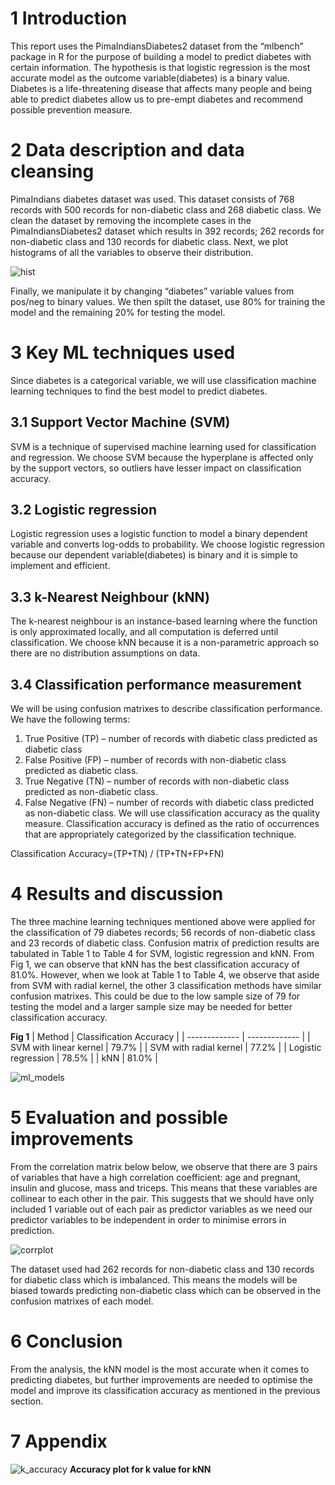 # 1 Introduction

This report uses the PimaIndiansDiabetes2 dataset from the “mlbench” package in R for the purpose of building a model to predict diabetes with certain information. The hypothesis is that logistic regression is the most accurate model as the outcome variable(diabetes) is a binary value. Diabetes is a life-threatening disease that affects many people and being able to predict diabetes allow us to pre-empt diabetes and recommend possible prevention measure.

# 2 Data description and data cleansing 
PimaIndians diabetes dataset was used. This dataset consists of 768 records with 500 records for non-diabetic class and 268 diabetic class. We clean the dataset by removing the incomplete cases in the PimaIndiansDiabetes2 dataset which results in 392 records; 262 records for non-diabetic class and 130 records for diabetic class. Next, we plot histograms of all the variables to observe their distribution. 

![hist](./img/hist.png)

Finally, we manipulate it by changing “diabetes” variable values from pos/neg to binary values. We then spilt the dataset, use 80% for training the model and the remaining 20% for testing the model.

# 3 Key ML techniques used 
Since diabetes is a categorical variable, we will use classification machine learning techniques to find the best model to predict diabetes.

## 3.1 Support Vector Machine (SVM) 
SVM is a technique of supervised machine learning used for classification and regression. We choose SVM because the hyperplane is affected only by the support vectors, so outliers have lesser impact on classification accuracy.

## 3.2 Logistic regression 
Logistic regression uses a logistic function to model a binary dependent variable and converts log-odds to probability. We choose logistic regression because our dependent variable(diabetes) is binary and it is simple to implement and efficient.

## 3.3 k-Nearest Neighbour (kNN) 
The k-nearest neighbour is an instance-based learning where the function is only approximated locally, and all computation is deferred until classification. We choose kNN because it is a non-parametric approach so there are no distribution assumptions on data.

## 3.4 Classification performance measurement
We will be using confusion matrixes to describe classification performance.  We have the following terms:
1)	True Positive (TP) – number of records with diabetic class predicted as diabetic class
2)	False Positive (FP) – number of records with non-diabetic class predicted as diabetic class.
3)	True Negative (TN) – number of records with non-diabetic class predicted as non-diabetic class. 
4)	False Negative (FN) – number of records with diabetic class predicted as non-diabetic class. 
We will use classification accuracy as the quality measure. Classification accuracy is defined as the ratio of occurrences that are appropriately categorized by the classification technique. 

Classification Accuracy=(TP+TN) / (TP+TN+FP+FN)  

# 4 Results and discussion
The three machine learning techniques mentioned above were applied for the classification of 79 diabetes records; 56 records of non-diabetic class and 23 records of diabetic class. Confusion matrix of prediction results are tabulated in Table 1 to Table 4 for SVM, logistic regression and kNN.
From Fig 1, we can observe that kNN has the best classification accuracy of 81.0%. However, when we look at Table 1 to Table 4, we observe that aside from SVM with radial kernel, the other 3 classification methods have similar confusion matrixes. This could be due to the low sample size of 79 for testing the model and a larger sample size may be needed for better classification accuracy.

   **Fig 1**
| Method  | Classification Accuracy |
| ------------- | ------------- |
| SVM with linear kernel  | 79.7%  |
| SVM with radial kernel  | 77.2%  |
| Logistic regression  | 78.5%  |
| kNN   | 81.0%  |

![ml_models](./img/ml_models.png)

# 5 Evaluation and possible improvements

From the correlation matrix below below, we observe that there are 3 pairs of variables that have a high correlation coefficient: age and pregnant, insulin and glucose, mass and triceps. This means that these variables are collinear to each other in the pair. This suggests that we should have only included 1 variable out of each pair as predictor variables as we need our predictor variables to be independent in order to minimise errors in prediction.

![corrplot](./img/corrplot.png)

The dataset used had 262 records for non-diabetic class and 130 records for diabetic class which is imbalanced. This means the models will be biased towards predicting non-diabetic class which can be observed in the confusion matrixes of each model. 

# 6 Conclusion

From the analysis, the kNN model is the most accurate when it comes to predicting diabetes, but further improvements are needed to optimise the model and improve its classification accuracy as mentioned in the previous section.

# 7 Appendix
![k_accuracy](./img/k_accuracy.png)
**Accuracy plot for k value for kNN**
